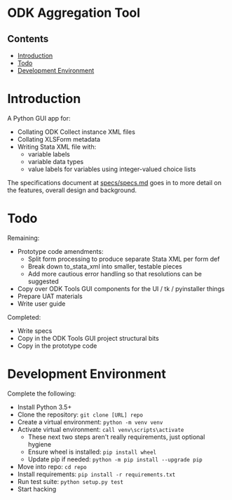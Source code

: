 # ODK Aggregation Tool


## Contents
- [Introduction](#introduction)
- [Todo](#todo)
- [Development Environment](#development-environment)


# Introduction
A Python GUI app for:

- Collating ODK Collect instance XML files
- Collating XLSForm metadata
- Writing Stata XML file with:
    - variable labels
    - variable data types
    - value labels for variables using integer-valued choice lists

The specifications document at [specs/specs.md](specs/specs.md) goes in to more detail on the features, overall design and background.


# Todo
Remaining:

- Prototype code amendments:
    - Split form processing to produce separate Stata XML per form def
    - Break down to_stata_xml into smaller, testable pieces
    - Add more cautious error handling so that resolutions can be suggested
- Copy over ODK Tools GUI components for the UI / tk / pyinstaller things
- Prepare UAT materials
- Write user guide

Completed:

- Write specs
- Copy in the ODK Tools GUI project structural bits
- Copy in the prototype code


# Development Environment
Complete the following:

- Install Python 3.5+
- Clone the repository: `git clone [URL] repo`
- Create a virtual environment: `python -m venv venv`
- Activate virtual environment: `call venv\scripts\activate`
    - These next two steps aren't really requirements, just optional hygiene
    - Ensure wheel is installed: `pip install wheel`
    - Update pip if needed: `python -m pip install --upgrade pip`
- Move into repo: `cd repo`
- Install requirements: `pip install -r requirements.txt`
- Run test suite: `python setup.py test`
- Start hacking
